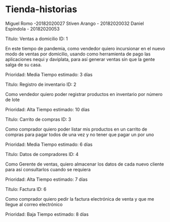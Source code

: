 # Tienda-historias
Miguel Romo -20182020027
Stiven Arango - 20182020032
Daniel Espindola - 20182020053




Título: Ventas a domicilio                                                   ID: 1

En este tiempo de pandemia, como vendedor quiero incursionar en el nuevo modo de ventas por domicilio, usando como herramienta de pago las aplicaciones nequi y daviplata, para así generar ventas sin que la gente salga de su casa.


Prioridad: Media                                                             Tiempo estimado: 3 días





Título: Registro de inventario                                                   ID: 2

Como vendedor quiero poder registrar productos en inventario por número de lote 

Prioridad: Alta                                                             Tiempo estimado: 10 días




Título: Carrito de compras                                                  ID: 3

Como comprador quiero poder listar mis productos en un carrito de compras para pagar todos de una vez y no tener que pagar un por uno 

Prioridad: Media                                                            Tiempo estimado: 6 días




Título: Datos de compradores                                                 ID: 4

Como Gerente de ventas, quiero almacenar los datos de cada nuevo cliente  para así consultarlos cuando se requiera 

Prioridad: Alta                                                             Tiempo estimado: 7 días




Título: Factura                                                  ID: 6

Como comprador quiero pedir la factura electrónica de venta y que me llegue al correo electrónico

Prioridad: Baja                                                          Tiempo estimado: 8 días
